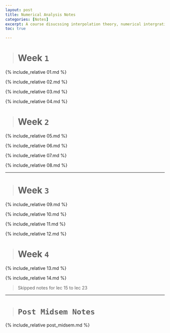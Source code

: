 ```yaml
---
layout: post
title: Numerical Analysis Notes
categories: [Notes]
excerpt: A course disucssing interpolation theory, numerical intergration, numerical solutions to ordinary differential equations, numerical solutions to system of linear equations and roots of non-linear equations.
toc: true

---
```


> # Week `1`

{% include_relative 01.md %}

{% include_relative 02.md %}

{% include_relative 03.md %}

{% include_relative 04.md %}

> # Week `2`

{% include_relative 05.md %}

{% include_relative 06.md %}

{% include_relative 07.md %}

{% include_relative 08.md %}

---



> # Week `3`

{% include_relative 09.md %}

{% include_relative 10.md %}

{% include_relative 11.md %}

{% include_relative 12.md %}

> # Week `4`

{% include_relative 13.md %}

{% include_relative 14.md %}

> Skipped notes for lec 15 to lec 23

---

> # `Post Midsem Notes`

{% include_relative post_midsem.md %}
